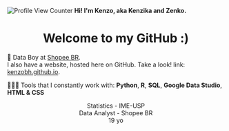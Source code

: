 
![Profile View Counter](https://komarev.com/ghpvc/?username=KenzoBH&color=brightgreen) **Hi! I'm Kenzo, aka Kenzika and Zenko.**

<h1 align="center">Welcome to my GitHub :)</h1>

🧡 Data Boy at [Shopee BR](https://shopee.com.br).   
I also have a website, hosted here on GitHub. Take a look! link: [kenzobh.github.io](https://kenzobh.github.io/).

👨🏻‍💻 Tools that I constantly work with: **Python**, **R**, **SQL**, **Google Data Studio**, **HTML & CSS**

<p align="center">Statistics - IME-USP<br>Data Analyst - Shopee BR<br>19 yo</p>
